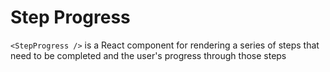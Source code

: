 # Step Progress

`<StepProgress />` is a React component for rendering a series of steps that need to be completed and the user's progress through those steps

